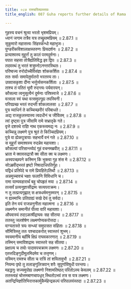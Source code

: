 ```yaml
---
title: ०८७ रामचरितप्रस्तावः
title_english: 087 Guha reports further details of Rama

---
```

<div class="audioEmbed"  caption="श्रीराम-हरिसीताराममूर्ति-घनपाठिभ्यां वचनम्" src="https://archive.org/download/Ramayana-recitation-Sriram-harisItArAmamUrti-Ghanapaati-v2/Kanda_2/Kanda_2_AYK-087-Rama_Charitha_Prasthavaha.mp3"></div>

गुहस्य वचनं श्रुत्वा भरतो भृशमप्रियम्।  
ध्यानं जगाम तत्रैव यत्र तच्छ्रुतमप्रियम् ॥ 2.87.1 ॥   
सुकुमारो महासत्त्वः सिंहस्कन्धो महाभुजः।  
पुण्डरीकविशालाक्षस्तरुणः प्रियदर्शनः ॥ 2.87.2 ॥   
प्रत्याश्वस्य मुहूर्त्तं तु कालं परमदुर्मनाः।  
पपात सहसा तोत्रैर्ह्यतिविद्ध इव द्विपः ॥ 2.87.3 ॥   
तदवस्थं तु भरतं शत्रुघ्नोऽनन्तरस्थितः।  
परिष्वज्य रुरोदोच्चैर्विसंज्ञः शोककर्शितः ॥ 2.87.4 ॥   
ततः सर्वाः समापेतुर्मातरो भरतस्य ताः।  
उपवासकृशा दीना भर्त्तुर्व्यसनकर्शिताः ॥ 2.87.5 ॥   
ताश्च तं पतितं भूमौ रुदन्त्यः पर्यवारयन्।  
कौसल्या त्वनुसूत्यैनं दुर्मनाः परिषस्वजे ॥ 2.87.6 ॥   
वत्सला स्वं यथा वत्समुपगूह्य तपस्विनी।  
परिपप्रच्छ भरतं रुदन्ती शोकलालसा ॥ 2.87.7 ॥   
पुत्र व्याधिर्न ते कच्चिच्छरीरं परिबाधते।  
अद्य राजकुलस्यास्य त्वदधीनं च जीवितम् ॥ 2.87.8 ॥   
त्वां दृष्ट्वा पुत्र जीवामि रामे सभ्रातृके गते।  
वृत्ते दशरथे राज्ञि नाथ एकस्त्वमद्य नः ॥ 2.87.9 ॥   
कच्चिन्नु लक्ष्मणे पुत्र श्रुतं ते किञ्चिदप्रियम्।  
पुत्रे वा ह्येकपुत्रायाः सहभार्ये वनं गते ॥ 2.87.10 ॥   
स मुहूर्त्तं समाश्वस्य रुदन्नेव महायशाः।  
कौसल्यां परिसान्त्व्येदं गुहं वचनमब्रवीत् ॥ 2.87.11 ॥   
भ्राता मे क्वावसद्रात्रौ क्व सीता क्व च लक्ष्मणः।  
अस्वपच्छयने कस्मिन् किं भुक्त्वा गुह शंस मे ॥ 2.87.12 ॥   
सोऽब्रवीद्भरतं हृष्टो निषादाधिपतिर्गुहः।  
यद्विधं प्रतिपेदे च रामे प्रियहितेऽतिथौ ॥ 2.87.13 ॥   
अन्नमुच्चावचं भक्षाः फलानि विविधानि च।  
रामा याम्यवहारार्थं बहु चोपहृतं मया ॥ 2.87.14 ॥   
तत्सर्वं प्रत्यनुज्ञासीद्रामः सत्यपराक्रमः।  
न तु तत्प्रत्यगृह्णात् स क्षत्रधर्ममनुस्मरन् ॥ 2.87.15 ॥   
न ह्यस्माभिः प्रतिग्राह्यं सखे देयं तु सर्वदा।  
इति तेन वयं राजन्ननुनीता महात्मना ॥ 2.87.16 ॥   
लक्ष्मणेन समानीतं पीत्वा वारि महायशाः।  
औपवास्यं तदाऽकार्षीद्राघवः सह सीतया ॥ 2.87.17 ॥   
ततस्तु जलशेषेण लक्ष्मणोप्यकरोत्तदा।  
वाग्यतास्ते त्रयः सन्ध्यां समुपासत संहिताः ॥ 2.87.18 ॥   
सौमित्रिस्तु ततः पश्चादकरोत् स्वास्तरं शुभम्।  
स्वयमानीय बर्हीषि क्षिप्रं राघवकारणात् ॥ 2.87.19 ॥   
तस्मिन् समाविशद्रामः स्वास्तरे सह सीतया।  
प्रक्षाल्य च तयोः पादावपचक्राम लक्ष्मणः ॥ 2.87.20 ॥   
एतत्तदिङ्गुदीमूलमिदमेव च तत्तृणम्।  
यस्मिन् रामश्च सीता च रात्रिं तां शयितावुभौ ॥ 2.87.21 ॥   
नियम्य पृष्ठे तु तलाङ्गुलित्रवान् शरैः सुपूर्णाविषुधी परन्तपः।  
महद्धनुः सज्यमुपोह्य लक्ष्मणो निशामतिष्ठत् परितोऽस्य केवलम् ॥ 2.87.22 ॥   
ततस्त्वहं चोत्तमबाणचापधृत् स्थितोऽभवं तत्र स यत्र लक्ष्मणः।  
अतन्द्रिभिर्ज्ञातिभिरात्तकार्मुकैर्महेन्द्रकल्पं परिपालयंस्तदा ॥ 2.87.23 ॥   